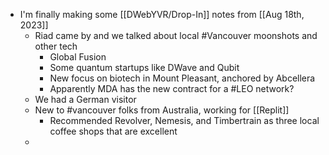 - I'm finally making some [[DWebYVR/Drop-In]] notes from [[Aug 18th, 2023]]
	- Riad came by and we talked about local #Vancouver moonshots and other tech
		- Global Fusion
		- Some quantum startups like DWave and Qubit
		- New focus on biotech in Mount Pleasant, anchored by Abcellera
		- Apparently MDA has the new contract for a #LEO network?
	- We had a German visitor
	- New to #vancouver folks from Australia, working for [[Replit]]
		- Recommended Revolver, Nemesis, and Timbertrain as three local coffee shops that are excellent
	-